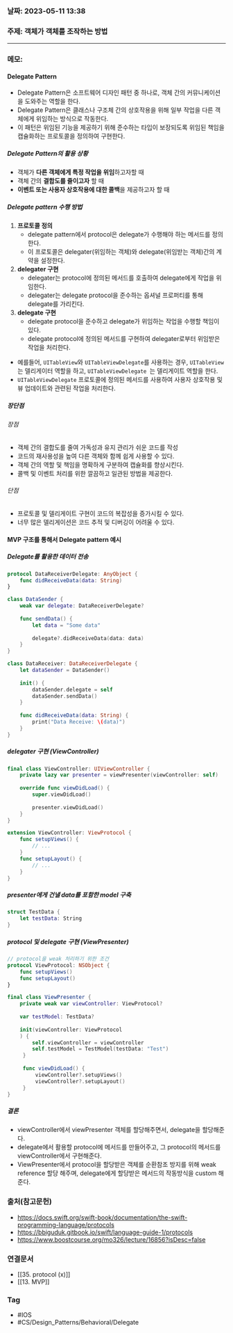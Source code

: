 ### 날짜: 2023-05-11 13:38

### 주제: 객체가 객체를 조작하는 방법
---
### 메모: 
#### Delegate Pattern 
- Delegate Pattern은 소프트웨어 디자인 패턴 중 하나로, 객체 간의 커뮤니케이션을 도와주는 역할을 한다.
-  Delegate Pattern은 클래스나 구조체 간의 상호작용을 위해 일부 작업을 다른 객체에게 위임하는 방식으로 작동한다. 
- 이 패턴은 위임된 기능을 제공하기 위해 준수하는 타입이 보장되도록 위임된 책임을 캡슐화하는 프로토콜을 정의하여 구현한다. 
##### Delegate Pattern의 활용 상황
- 객체가 **다른 객체에게 특정 작업을 위임**하고자할 때 
- 객체 간의 **결합도를 줄이고자** 할 때
- **이벤트 또는 사용자 상호작용에 대한 콜백**을 제공하고자 할 때
##### Delegate pattern 수행 방법 
1. **프로토콜 정의** 
	- delegate pattern에서 protocol은 delegate가 수행해야 하는 메서드를 정의한다. 
	- 이 프로토콜은 delegater(위임하는 객체)와 delegate(위임받는 객체)간의 계약을 설정한다. 
2. **delegater 구현** 
	- delegater는 protocol에 정의된 메서드를 호출하여 delegate에게 작업을 위임한다. 
	- delegater는 delegate protocol을 준수하는 옵셔널 프로퍼티를 통해 delegate를 가리킨다. 
3. **delegate 구현**
	- delegate protocol을 준수하고 delegate가 위임하는 작업을 수행할 책임이 있다. 
	- delegate protocol에 정의된 메서드를 구현하여 delegater로부터 위임받은 작업을 처리한다. 
- 예를들어, `UITableView`와 `UITableViewDelegate`를 사용하는 경우, `UITableView`는 델리게이터 역할을 하고, `UITableViewDelegate `는 델리게이트 역할을 한다. 
- `UITableViewDelegate` 프로토콜에 정의된 메서드를 사용하여 사용자 상호작용 및 뷰 업데이트와 관련된 작업을 처리한다. 
##### 장단점 
###### 장점
- 객체 간의 결합도를 줄여 가독성과 유지 관리가 쉬운 코드를 작성 
- 코드의 재사용성을 높여 다른 객체와 함께 쉽게 사용할 수 있다. 
- 객체 간의 역할 및 책임을 명확하게 구분하여 캡슐화를 향상시킨다. 
- 콜백 및 이벤트 처리를 위한 깔끔하고 일관된 방법을 제공한다. 
###### 단점 
- 프로토콜 및 델리게이트 구현이 코드의 복잡성을 증가시킬 수 있다. 
- 너무 많은 델리게이션은 코드 추적 및 디버깅이 어려울 수 있다. 
#### MVP 구조를 통해서 Delegate pattern 예시
##### Delegate를 활용한 데이터 전송
``` swift 
protocol DataReceiverDelegate: AnyObject { 
	func didReceiveData(data: String)
}

class DataSender { 
	weak var delegate: DataReceiverDelegate?
	
	func sendData() { 
		let data = "Some data"
		
		delegate?.didReceiveData(data: data)
	}
}

class DataReceiver: DataReceiverDelegate { 
	let dataSender = DataSender()
	
	init() { 
		dataSender.delegate = self
		dataSender.sendData()
	}
	
	func didReceiveData(data: String) { 
		print("Data Receive: \(data)")
	}
}
```
##### delegater 구현 (ViewController)
~~~ swift 
final class ViewController: UIViewController { 
	private lazy var presenter = viewPresenter(viewController: self)
	
	override func viewDidLoad() { 
		super.viewDidLoad() 
		
		presenter.viewDidLoad() 
	}
}

extension ViewController: ViewProtocol { 
	func setupViews() { 
		// ... 
	}
	func setupLayout() { 
		// ...
	}
}
~~~
##### presenter에게 건낼 data를 포함한 model 구축
~~~ swift 
struct TestData { 
	let testData: String
}
~~~
##### protocol 및 delegate 구현 (ViewPresenter)
~~~ swift 
// protocol을 weak 처리하기 위한 조건 
protocol ViewProtocol: NSObject { 
	func setupViews()
	func setupLayout()
}

final class ViewPresenter { 
	private weak var viewController: ViewProtocol? 
	
	var testModel: TestData?
	
	init(viewController: ViewProtocol
	) {
		self.viewController = viewController
		self.testModel = TestModel(testData: "Test")
	 }
	
	 func viewDidLoad() { 
		 viewController?.setupViews()
		 viewController?.setupLayout()
	 }
}
~~~
##### 결론 
- viewController에서 viewPresenter 객체를 할당해주면서, delegate을 할당해준다. 
- delegate에서 활용할 protocol에 메서드를 만들어주고, 그 protocol의 메서드를 viewController에서 구현해준다. 
- ViewPresenter에서 protocol을 할당받은 객체를 순환참조 방지를 위해 weak reference 할당 해주며, delegate에게 할당받은 메서드의 작동방식을 custom 해준다. 

### 출처(참고문헌) 
- https://docs.swift.org/swift-book/documentation/the-swift-programming-language/protocols
- https://bbiguduk.gitbook.io/swift/language-guide-1/protocols
- https://www.boostcourse.org/mo326/lecture/16856?isDesc=false

### 연결문서 
- [[35. protocol (x)]]
- [[13. MVP]]

### Tag
- #IOS
- #CS/Design_Patterns/Behavioral/Delegate   